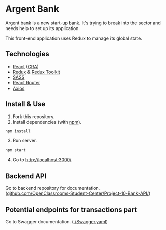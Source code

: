 # Argent Bank

Argent bank is a new start-up bank. It's trying to break into the sector and needs help to set up its application.

This front-end application uses Redux to manage its global state.

## Technologies

- [React](https://react.dev/) ([CRA](https://create-react-app.dev/))
- [Redux](https://redux.js.org/) & [Redux Toolkit](https://redux-toolkit.js.org/)
- [SASS](https://sass-lang.com/)
- [React Router](https://reactrouter.com/en/main)
- [Axios](https://axios-http.com/fr/docs/intro)

## Install & Use

1. Fork this repository.
2. Install dependencies (with [npm](https://www.npmjs.com/)).

```bash
npm install
```

3. Run server.

```bash
npm start
```

4. Go to [http://localhost:3000/](http://localhost:3000/).

## Backend API

Go to backend repository for documentation. ([github.com/OpenClassrooms-Student-Center/Project-10-Bank-API/](https://github.com/OpenClassrooms-Student-Center/Project-10-Bank-API/tree/master))

## Potential endpoints for transactions part

Go to Swagger documentation. ([./Swagger.yaml](https://github.com/MaeRiz/OC_P13_ArgentBank/blob/master/Swagger.yaml))
